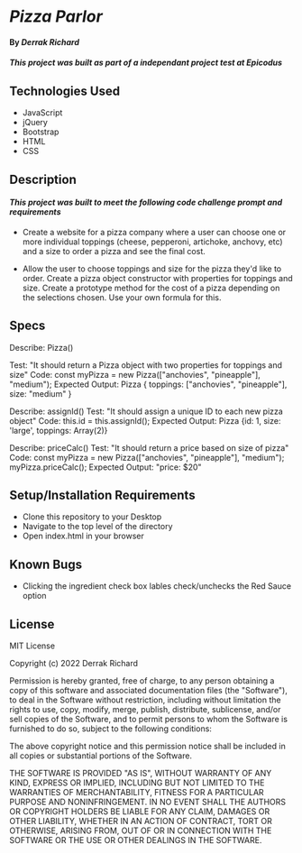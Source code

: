 # _Pizza Parlor_

#### By _**Derrak Richard**_

#### _This project was built as part of a independant project test at Epicodus_

## Technologies Used

* JavaScript
* jQuery
* Bootstrap
* HTML
* CSS

## Description

#### _This project was built to meet the following code challenge prompt and requirements_
* Create a website for a pizza company where a user can choose one or more individual toppings (cheese, pepperoni, artichoke, anchovy, etc) and a size to order a pizza and see the final cost.

* Allow the user to choose toppings and size for the pizza they'd like to order.
Create a pizza object constructor with properties for toppings and size.
Create a prototype method for the cost of a pizza depending on the selections chosen. Use your own formula for this.

## Specs
Describe: Pizza()

Test: "It should return a Pizza object with two properties for toppings and size"
Code: const myPizza = new Pizza(["anchovies", "pineapple"], "medium");
Expected Output: Pizza { toppings: ["anchovies", "pineapple"], size: "medium" }

Describe: assignId()
Test: "It should assign a unique ID to each new pizza object"
Code: this.id = this.assignId();
Expected Output: Pizza {id: 1, size: 'large', toppings: Array(2)}

Describe: priceCalc()
Test: "It should return a price based on size of pizza"
Code: const myPizza = new Pizza(["anchovies", "pineapple"], "medium");
      myPizza.priceCalc();
Expected Output: "price: $20"



## Setup/Installation Requirements

* Clone this repository to your Desktop
* Navigate to the top level of the directory
* Open index.html in your browser

## Known Bugs

* Clicking the ingredient check box lables check/unchecks the Red Sauce option

## License

MIT License

Copyright (c) 2022 Derrak Richard

Permission is hereby granted, free of charge, to any person obtaining a copy
of this software and associated documentation files (the "Software"), to deal
in the Software without restriction, including without limitation the rights
to use, copy, modify, merge, publish, distribute, sublicense, and/or sell
copies of the Software, and to permit persons to whom the Software is
furnished to do so, subject to the following conditions:

The above copyright notice and this permission notice shall be included in all
copies or substantial portions of the Software.

THE SOFTWARE IS PROVIDED "AS IS", WITHOUT WARRANTY OF ANY KIND, EXPRESS OR
IMPLIED, INCLUDING BUT NOT LIMITED TO THE WARRANTIES OF MERCHANTABILITY,
FITNESS FOR A PARTICULAR PURPOSE AND NONINFRINGEMENT. IN NO EVENT SHALL THE
AUTHORS OR COPYRIGHT HOLDERS BE LIABLE FOR ANY CLAIM, DAMAGES OR OTHER
LIABILITY, WHETHER IN AN ACTION OF CONTRACT, TORT OR OTHERWISE, ARISING FROM,
OUT OF OR IN CONNECTION WITH THE SOFTWARE OR THE USE OR OTHER DEALINGS IN THE
SOFTWARE.


